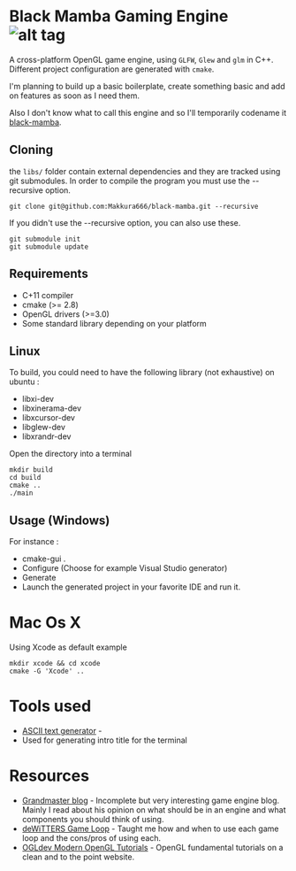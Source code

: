 # Black Mamba Gaming Engine ![alt tag](https://travis-ci.org/Makkura666/black-mamba.svg?branch=master)
A cross-platform OpenGL game engine, using `GLFW`, `Glew` and `glm` in C++. Different project configuration are generated with `cmake`.

I'm planning to build up a basic boilerplate, create something basic and add on features as soon as I need them.

Also I don't know what to call this engine and so I'll temporarily codename it [black-mamba](https://s-media-cache-ak0.pinimg.com/736x/24/b5/e6/24b5e61f6c7a88a828638d2769eaeb9b.jpg).

## Cloning
the `libs/` folder contain external dependencies and they are tracked using git submodules. In order to compile the program you must use the --recursive option.

```
git clone git@github.com:Makkura666/black-mamba.git --recursive
```

If you didn't use the --recursive option, you can also use these.

```
git submodule init
git submodule update
```

## Requirements
- C+11 compiler
- cmake (>= 2.8)
- OpenGL drivers (>=3.0)
- Some standard library depending on your platform

## Linux
To build, you could need to have the following library (not exhaustive) on ubuntu :
- libxi-dev
- libxinerama-dev
- libxcursor-dev
- libglew-dev
- libxrandr-dev

Open the directory into a terminal

```
mkdir build
cd build
cmake ..
./main
```

## Usage (Windows)
For instance :
- cmake-gui .
- Configure (Choose for example Visual Studio generator)
- Generate
- Launch the generated project in your favorite IDE and run it.

# Mac Os X
Using Xcode as default example

```
mkdir xcode && cd xcode
cmake -G 'Xcode' ..
```

# Tools used
- [ASCII text generator](http://patorjk.com/software/taag/) -
- Used for generating intro title for the terminal

# Resources
- [Grandmaster blog](http://www.grandmaster.nu/blog/?page_id=118) - Incomplete but very interesting game engine blog. Mainly I read about his opinion on what should be in an engine and what components you should think of using.
- [deWiTTERS Game Loop](http://www.koonsolo.com/news/dewitters-gameloop/) - Taught me how and when to use each game loop and the cons/pros of using each.
- [OGLdev Modern OpenGL Tutorials](http://ogldev.atspace.co.uk/) - OpenGL fundamental tutorials on a clean and to the point website.
